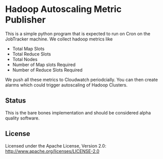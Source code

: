 # Hadoop Autoscaling Metric Publisher

This is a simple python program that is expected to run on Cron on the JobTracker machine. We collect hadoop metrics like

- Total Map Slots
- Total Reduce Slots
- Total Nodes
- Number of Map slots Required
- Number of Reduce Slots Required

We push all these metrics to Cloudwatch periodcially. You can then create alarms which could trigger autoscaling of Hadoop Clusters.

## Status
This is the bare bones implementation and should be considered alpha quality software.

## License
Licensed under the Apache License, Version 2.0: http://www.apache.org/licenses/LICENSE-2.0

